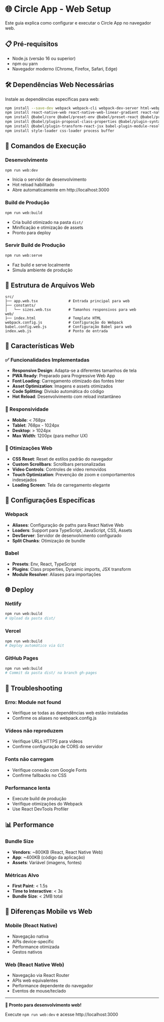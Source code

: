 # 🌐 Circle App - Web Setup

Este guia explica como configurar e executar o Circle App no navegador web.

## 📋 Pré-requisitos

- Node.js (versão 16 ou superior)
- npm ou yarn
- Navegador moderno (Chrome, Firefox, Safari, Edge)

## 🛠️ Dependências Web Necessárias

Instale as dependências específicas para web:

```bash
npm install --save-dev webpack webpack-cli webpack-dev-server html-webpack-plugin babel-loader
npm install react-native-web react-native-web-linear-gradient react-native-svg-web
npm install @babel/core @babel/preset-env @babel/preset-react @babel/preset-typescript
npm install @babel/plugin-proposal-class-properties @babel/plugin-syntax-dynamic-import
npm install @babel/plugin-transform-react-jsx babel-plugin-module-resolver
npm install style-loader css-loader process buffer
```

## 🚀 Comandos de Execução

### Desenvolvimento
```bash
npm run web:dev
```
- Inicia o servidor de desenvolvimento
- Hot reload habilitado
- Abre automaticamente em http://localhost:3000

### Build de Produção
```bash
npm run web:build
```
- Cria build otimizado na pasta `dist/`
- Minificação e otimização de assets
- Pronto para deploy

### Servir Build de Produção
```bash
npm run web:serve
```
- Faz build e serve localmente
- Simula ambiente de produção

## 📁 Estrutura de Arquivos Web

```
src/
├── app.web.tsx              # Entrada principal para web
├── constants/
│   └── sizes.web.tsx        # Tamanhos responsivos para web
web/
├── index.html               # Template HTML
webpack.config.js            # Configuração do Webpack
babel.config.web.js          # Configuração Babel para web
index.web.js                 # Ponto de entrada
```

## 🎯 Características Web

### ✅ Funcionalidades Implementadas
- **Responsive Design**: Adapta-se a diferentes tamanhos de tela
- **PWA Ready**: Preparado para Progressive Web App
- **Font Loading**: Carregamento otimizado das fontes Inter
- **Asset Optimization**: Imagens e assets otimizados
- **Code Splitting**: Divisão automática do código
- **Hot Reload**: Desenvolvimento com reload instantâneo

### 📱 Responsividade
- **Mobile**: < 768px
- **Tablet**: 768px - 1024px  
- **Desktop**: > 1024px
- **Max Width**: 1200px (para melhor UX)

### 🎨 Otimizações Web
- **CSS Reset**: Reset de estilos padrão do navegador
- **Custom Scrollbars**: Scrollbars personalizadas
- **Video Controls**: Controles de vídeo removidos
- **Touch Optimization**: Prevenção de zoom e comportamentos indesejados
- **Loading Screen**: Tela de carregamento elegante

## 🔧 Configurações Específicas

### Webpack
- **Aliases**: Configuração de paths para React Native Web
- **Loaders**: Support para TypeScript, JavaScript, CSS, Assets
- **DevServer**: Servidor de desenvolvimento configurado
- **Split Chunks**: Otimização de bundle

### Babel
- **Presets**: Env, React, TypeScript
- **Plugins**: Class properties, Dynamic imports, JSX transform
- **Module Resolver**: Aliases para importações

## 🌐 Deploy

### Netlify
```bash
npm run web:build
# Upload da pasta dist/
```

### Vercel
```bash
npm run web:build
# Deploy automático via Git
```

### GitHub Pages
```bash
npm run web:build
# Commit da pasta dist/ na branch gh-pages
```

## 🐛 Troubleshooting

### Erro: Module not found
- Verifique se todas as dependências web estão instaladas
- Confirme os aliases no webpack.config.js

### Vídeos não reproduzem
- Verifique URLs HTTPS para vídeos
- Confirme configuração de CORS do servidor

### Fonts não carregam
- Verifique conexão com Google Fonts
- Confirme fallbacks no CSS

### Performance lenta
- Execute build de produção
- Verifique otimizações do Webpack
- Use React DevTools Profiler

## 📊 Performance

### Bundle Size
- **Vendors**: ~800KB (React, React Native Web)
- **App**: ~400KB (código da aplicação)
- **Assets**: Variável (imagens, fontes)

### Métricas Alvo
- **First Paint**: < 1.5s
- **Time to Interactive**: < 3s
- **Bundle Size**: < 2MB total

## 🔄 Diferenças Mobile vs Web

### Mobile (React Native)
- Navegação nativa
- APIs device-specific
- Performance otimizada
- Gestos nativos

### Web (React Native Web)
- Navegação via React Router
- APIs web equivalentes
- Performance dependente do navegador
- Eventos de mouse/teclado

---

**🎉 Pronto para desenvolvimento web!**

Execute `npm run web:dev` e acesse http://localhost:3000

